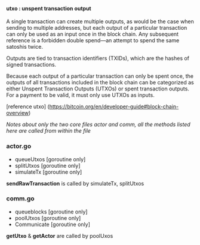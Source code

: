 

#### utxo : unspent transaction output

A single transaction can create multiple outputs, as would be the case when sending to multiple addresses, but each output of a particular transaction can only be used as an input once in the block chain. Any subsequent reference is a forbidden double spend—an attempt to spend the same satoshis twice.

Outputs are tied to transaction identifiers (TXIDs), which are the hashes of signed transactions.

Because each output of a particular transaction can only be spent once, the outputs of all transactions included in the block chain can be categorized as either Unspent Transaction Outputs (UTXOs) or spent transaction outputs. For a payment to be valid, it must only use UTXOs as inputs.

[reference utxo]
(https://bitcoin.org/en/developer-guide#block-chain-overview)

*Notes about only the two core files actor and comm, all the methods listed here are called from within the file*

### actor.go

* queueUtxos [goroutine only]
* splitUtxos [goroutine only]
* simulateTx [goroutine only]

**sendRawTransaction**
is called by simulateTx, splitUtxos


### comm.go

* queueblocks [goroutine only]
* poolUtxos [goroutine only]
* Communicate [goroutine only]

**getUtxo** & **getActor**
are called by poolUxos
